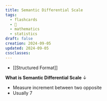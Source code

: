 ```yaml
---
title: Semantic Differential Scale
tags:
  - flashcards
  - 🌱
  - mathematics
  - statistics
draft: false
creation: 2024-09-05
updated: 2024-09-05
cssclasses: 
---
```

- [[Structured Format]]

**What is Semantic Differential Scale**
↓
- Measure increment between two opposite
- Usually 7
<!--SR:!2024-12-31,15,290-->
